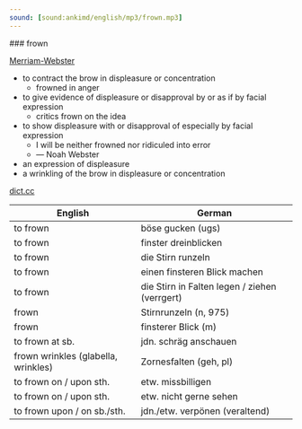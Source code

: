 ```yaml
---
sound: [sound:ankimd/english/mp3/frown.mp3]
---
```


\### frown

[Merriam-Webster](https://www.merriam-webster.com/dictionary/frown)

- to contract the brow in displeasure or concentration
    - frowned in anger
- to give evidence of displeasure or disapproval by or as if by facial expression
    - critics frown on the idea
- to show displeasure with or disapproval of especially by facial expression
    - I will be neither frowned nor ridiculed into error
    - — Noah Webster
- an expression of displeasure
- a wrinkling of the brow in displeasure or concentration

[dict.cc](https://www.dict.cc/frown)

| English        | German       |
| -------------- | ------------ |
| to frown | böse gucken (ugs) |
| to frown | finster dreinblicken |
| to frown | die Stirn runzeln |
| to frown | einen finsteren Blick machen |
| to frown | die Stirn in Falten legen / ziehen (verrgert) |
| frown | Stirnrunzeln (n, 975) |
| frown | finsterer Blick (m) |
| to frown at sb. | jdn. schräg anschauen |
| frown wrinkles (glabella, wrinkles) | Zornesfalten (geh, pl) |
| to frown on / upon sth. | etw. missbilligen |
| to frown on / upon sth. | etw. nicht gerne sehen |
| to frown upon / on sb./sth. | jdn./etw. verpönen (veraltend) |
